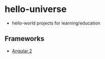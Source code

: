# hello-universe
* hello-world projects for learning/education

## Frameworks
- [Angular 2](/angular2)
